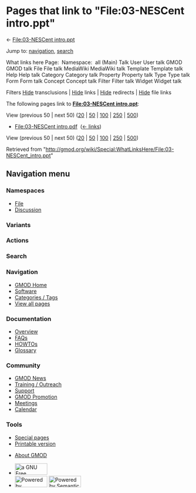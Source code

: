 <div id="mw-page-base" class="noprint">

</div>

<div id="mw-head-base" class="noprint">

</div>

<div id="content" class="mw-body" role="main">

<span id="top"></span>

<div id="mw-js-message" style="display:none;">

</div>



# <span dir="auto">Pages that link to "File:03-NESCent intro.ppt"</span>

<div id="bodyContent">

<div id="contentSub">

← [File:03-NESCent
intro.ppt](/wiki/File:03-NESCent_intro.ppt "File:03-NESCent intro.ppt")

</div>

<div id="jump-to-nav" class="mw-jump">

Jump to: [navigation](#mw-navigation), [search](#p-search)

</div>

<div id="mw-content-text">

What links here Page:  Namespace:  all (Main) Talk User User talk GMOD
GMOD talk File File talk MediaWiki MediaWiki talk Template Template talk
Help Help talk Category Category talk Property Property talk Type Type
talk Form Form talk Concept Concept talk Filter Filter talk Widget
Widget talk

Filters
[Hide](/mediawiki/index.php?title=Special:WhatLinksHere/File:03-NESCent_intro.ppt&hidetrans=1 "Special:WhatLinksHere/File:03-NESCent intro.ppt")
transclusions \|
[Hide](/mediawiki/index.php?title=Special:WhatLinksHere/File:03-NESCent_intro.ppt&hidelinks=1 "Special:WhatLinksHere/File:03-NESCent intro.ppt")
links \|
[Hide](/mediawiki/index.php?title=Special:WhatLinksHere/File:03-NESCent_intro.ppt&hideredirs=1 "Special:WhatLinksHere/File:03-NESCent intro.ppt")
redirects \|
[Hide](/mediawiki/index.php?title=Special:WhatLinksHere/File:03-NESCent_intro.ppt&hideimages=1 "Special:WhatLinksHere/File:03-NESCent intro.ppt")
file links

The following pages link to **[File:03-NESCent
intro.ppt](/wiki/File:03-NESCent_intro.ppt "File:03-NESCent intro.ppt")**:

View (previous 50 \| next 50)
([20](/mediawiki/index.php?title=Special:WhatLinksHere/File:03-NESCent_intro.ppt&limit=20 "Special:WhatLinksHere/File:03-NESCent intro.ppt")
\|
[50](/mediawiki/index.php?title=Special:WhatLinksHere/File:03-NESCent_intro.ppt&limit=50 "Special:WhatLinksHere/File:03-NESCent intro.ppt")
\|
[100](/mediawiki/index.php?title=Special:WhatLinksHere/File:03-NESCent_intro.ppt&limit=100 "Special:WhatLinksHere/File:03-NESCent intro.ppt")
\|
[250](/mediawiki/index.php?title=Special:WhatLinksHere/File:03-NESCent_intro.ppt&limit=250 "Special:WhatLinksHere/File:03-NESCent intro.ppt")
\|
[500](/mediawiki/index.php?title=Special:WhatLinksHere/File:03-NESCent_intro.ppt&limit=500 "Special:WhatLinksHere/File:03-NESCent intro.ppt"))

- [File:03-NESCent
  intro.pdf](/wiki/File:03-NESCent_intro.pdf "File:03-NESCent intro.pdf")
  ‎ <span class="mw-whatlinkshere-tools">([←
  links](/mediawiki/index.php?title=Special:WhatLinksHere&target=File%3A03-NESCent+intro.pdf "Special:WhatLinksHere"))</span>

View (previous 50 \| next 50)
([20](/mediawiki/index.php?title=Special:WhatLinksHere/File:03-NESCent_intro.ppt&limit=20 "Special:WhatLinksHere/File:03-NESCent intro.ppt")
\|
[50](/mediawiki/index.php?title=Special:WhatLinksHere/File:03-NESCent_intro.ppt&limit=50 "Special:WhatLinksHere/File:03-NESCent intro.ppt")
\|
[100](/mediawiki/index.php?title=Special:WhatLinksHere/File:03-NESCent_intro.ppt&limit=100 "Special:WhatLinksHere/File:03-NESCent intro.ppt")
\|
[250](/mediawiki/index.php?title=Special:WhatLinksHere/File:03-NESCent_intro.ppt&limit=250 "Special:WhatLinksHere/File:03-NESCent intro.ppt")
\|
[500](/mediawiki/index.php?title=Special:WhatLinksHere/File:03-NESCent_intro.ppt&limit=500 "Special:WhatLinksHere/File:03-NESCent intro.ppt"))

</div>

<div class="printfooter">

Retrieved from
"<http://gmod.org/wiki/Special:WhatLinksHere/File:03-NESCent_intro.ppt>"

</div>

<div id="catlinks" class="catlinks catlinks-allhidden">

</div>

<div class="visualClear">

</div>

</div>

</div>

<div id="mw-navigation">

## Navigation menu

<div id="mw-head">



<div id="left-navigation">

<div id="p-namespaces" class="vectorTabs" role="navigation"
aria-labelledby="p-namespaces-label">

### Namespaces

- <span id="ca-nstab-image"><a href="/wiki/File:03-NESCent_intro.ppt" accesskey="c"
  title="View the file page [c]">File</a></span>
- <span id="ca-talk"><a
  href="/mediawiki/index.php?title=File_talk:03-NESCent_intro.ppt&amp;action=edit&amp;redlink=1"
  accesskey="t"
  title="Discussion about the content page [t]">Discussion</a></span>

</div>

<div id="p-variants" class="vectorMenu emptyPortlet" role="navigation"
aria-labelledby="p-variants-label">

### 

### Variants[](#)

<div class="menu">

</div>

</div>

</div>

<div id="right-navigation">



<div id="p-cactions" class="vectorMenu emptyPortlet" role="navigation"
aria-labelledby="p-cactions-label">

### Actions[](#)

<div class="menu">

</div>

</div>

<div id="p-search" role="search">

### Search

<div id="simpleSearch">

</div>

</div>

</div>

</div>

<div id="mw-panel">

<div id="p-logo" role="banner">

<a href="/wiki/Main_Page"
style="background-image: url(http://gmod.org/images/GMOD-cogs.png);"
title="Visit the main page"></a>

</div>

<div id="p-Navigation" class="portal" role="navigation"
aria-labelledby="p-Navigation-label">

### Navigation

<div class="body">

- <span id="n-GMOD-Home">[GMOD Home](/wiki/Main_Page)</span>
- <span id="n-Software">[Software](/wiki/GMOD_Components)</span>
- <span id="n-Categories-.2F-Tags">[Categories /
  Tags](/wiki/Categories)</span>
- <span id="n-View-all-pages">[View all
  pages](/wiki/Special:AllPages)</span>

</div>

</div>

<div id="p-Documentation" class="portal" role="navigation"
aria-labelledby="p-Documentation-label">

### Documentation

<div class="body">

- <span id="n-Overview">[Overview](/wiki/Overview)</span>
- <span id="n-FAQs">[FAQs](/wiki/Category:FAQ)</span>
- <span id="n-HOWTOs">[HOWTOs](/wiki/Category:HOWTO)</span>
- <span id="n-Glossary">[Glossary](/wiki/Glossary)</span>

</div>

</div>

<div id="p-Community" class="portal" role="navigation"
aria-labelledby="p-Community-label">

### Community

<div class="body">

- <span id="n-GMOD-News">[GMOD News](/wiki/GMOD_News)</span>
- <span id="n-Training-.2F-Outreach">[Training /
  Outreach](/wiki/Training_and_Outreach)</span>
- <span id="n-Support">[Support](/wiki/Support)</span>
- <span id="n-GMOD-Promotion">[GMOD
  Promotion](/wiki/GMOD_Promotion)</span>
- <span id="n-Meetings">[Meetings](/wiki/Meetings)</span>
- <span id="n-Calendar">[Calendar](/wiki/Calendar)</span>

</div>

</div>

<div id="p-tb" class="portal" role="navigation"
aria-labelledby="p-tb-label">

### Tools

<div class="body">

- <span id="t-specialpages"><a href="/wiki/Special:SpecialPages" accesskey="q"
  title="A list of all special pages [q]">Special pages</a></span>
- <span id="t-print"><a
  href="/mediawiki/index.php?title=Special:WhatLinksHere/File:03-NESCent_intro.ppt&amp;printable=yes"
  rel="alternate" accesskey="p"
  title="Printable version of this page [p]">Printable version</a></span>

</div>

</div>

</div>

</div>

<div id="footer" role="contentinfo">

- <span id="footer-places-about">[About
  GMOD](/wiki/GMOD:About "GMOD:About")</span>

<!-- -->

- <span id="footer-copyrightico">[<img src="http://www.gnu.org/graphics/gfdl-logo-small.png" width="88"
  height="31" alt="a GNU Free Documentation License" />](http://www.gnu.org/licenses/fdl-1.3.html)</span>
- <span id="footer-poweredbyico">[<img src="/mediawiki/skins/common/images/poweredby_mediawiki_88x31.png"
  width="88" height="31" alt="Powered by MediaWiki" />](//www.mediawiki.org/)
  [<img
  src="/mediawiki/extensions/SemanticMediaWiki/includes/../resources/images/smw_button.png"
  width="88" height="31" alt="Powered by Semantic MediaWiki" />](https://www.semantic-mediawiki.org/wiki/Semantic_MediaWiki)</span>

<div style="clear:both">

</div>

</div>
